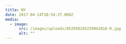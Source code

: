 ```yaml
---
title: NY
date: 2017-04-14T18:54:37.000Z
media:
  - image:
      src: /images/uploads/852958285259042816-0.jpg
      alt: ""
---
```

